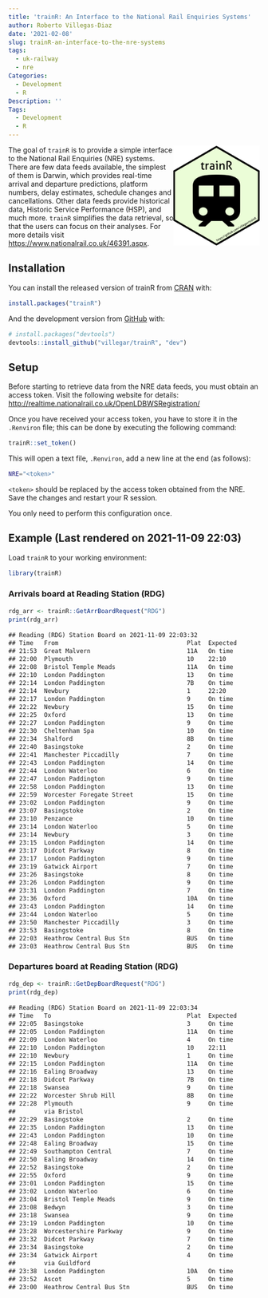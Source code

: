 ```yaml
---
title: 'trainR: An Interface to the National Rail Enquiries Systems'
author: Roberto Villegas-Diaz
date: '2021-02-08'
slug: trainR-an-interface-to-the-nre-systems
tags:
  - uk-railway
  - nre
Categories:
  - Development
  - R
Description: ''
Tags:
  - Development
  - R
---
```


<img src="https://raw.githubusercontent.com/villegar/trainR/main/inst/images/logo.png" alt="logo" align="right" height=200px/>

The goal of `trainR` is to provide a simple interface to the 
National Rail Enquiries (NRE) systems. There are few data feeds 
available, the simplest of them is Darwin, which provides real-time 
arrival and departure predictions, platform numbers, delay estimates, 
schedule changes and cancellations. Other data feeds provide historical 
data, Historic Service Performance (HSP), and much more. `trainR` 
simplifies the data retrieval, so that the users can focus on their 
analyses. For more details visit 
https://www.nationalrail.co.uk/46391.aspx.

## Installation

You can install the released version of trainR from [CRAN](https://CRAN.R-project.org) with:

``` r
install.packages("trainR")
```

And the development version from [GitHub](https://github.com/) with:

``` r
# install.packages("devtools")
devtools::install_github("villegar/trainR", "dev")
```

## Setup
Before starting to retrieve data from the NRE data feeds, you must obtain an access token. 
Visit the following website for details: http://realtime.nationalrail.co.uk/OpenLDBWSRegistration/

Once you have received your access token, you have to store it in the `.Renviron` file; this can be 
done by executing the following command:


```r
trainR::set_token()
```

This will open a text file, `.Renviron`, add a new line at the end (as follows):

```bash
NRE="<token>"
```

`<token>` should be replaced by the access token obtained from the NRE. Save the changes and restart 
your R session.

You only need to perform this configuration once.

## Example (Last rendered on 2021-11-09 22:03)

Load `trainR` to your working environment:

```r
library(trainR)
```

### Arrivals board at Reading Station (RDG)


```r
rdg_arr <- trainR::GetArrBoardRequest("RDG")
print(rdg_arr)
```

```
## Reading (RDG) Station Board on 2021-11-09 22:03:32
## Time   From                                    Plat  Expected
## 21:53  Great Malvern                           11A   On time
## 22:00  Plymouth                                10    22:10
## 22:08  Bristol Temple Meads                    11A   On time
## 22:10  London Paddington                       13    On time
## 22:14  London Paddington                       7B    On time
## 22:14  Newbury                                 1     22:20
## 22:17  London Paddington                       9     On time
## 22:22  Newbury                                 15    On time
## 22:25  Oxford                                  13    On time
## 22:27  London Paddington                       9     On time
## 22:30  Cheltenham Spa                          10    On time
## 22:34  Shalford                                8B    On time
## 22:40  Basingstoke                             2     On time
## 22:41  Manchester Piccadilly                   7     On time
## 22:43  London Paddington                       14    On time
## 22:44  London Waterloo                         6     On time
## 22:47  London Paddington                       9     On time
## 22:58  London Paddington                       13    On time
## 22:59  Worcester Foregate Street               15    On time
## 23:02  London Paddington                       9     On time
## 23:07  Basingstoke                             2     On time
## 23:10  Penzance                                10    On time
## 23:14  London Waterloo                         5     On time
## 23:14  Newbury                                 3     On time
## 23:15  London Paddington                       14    On time
## 23:17  Didcot Parkway                          8     On time
## 23:17  London Paddington                       9     On time
## 23:19  Gatwick Airport                         7     On time
## 23:26  Basingstoke                             8     On time
## 23:26  London Paddington                       9     On time
## 23:31  London Paddington                       7     On time
## 23:36  Oxford                                  10A   On time
## 23:43  London Paddington                       14    On time
## 23:44  London Waterloo                         5     On time
## 23:50  Manchester Piccadilly                   3     On time
## 23:53  Basingstoke                             8     On time
## 22:03  Heathrow Central Bus Stn                BUS   On time
## 23:03  Heathrow Central Bus Stn                BUS   On time
```

### Departures board at Reading Station (RDG)


```r
rdg_dep <- trainR::GetDepBoardRequest("RDG")
print(rdg_dep)
```

```
## Reading (RDG) Station Board on 2021-11-09 22:03:34
## Time   To                                      Plat  Expected
## 22:05  Basingstoke                             3     On time
## 22:05  London Paddington                       11A   On time
## 22:09  London Waterloo                         4     On time
## 22:10  London Paddington                       10    22:11
## 22:10  Newbury                                 1     On time
## 22:15  London Paddington                       11A   On time
## 22:16  Ealing Broadway                         13    On time
## 22:18  Didcot Parkway                          7B    On time
## 22:18  Swansea                                 9     On time
## 22:22  Worcester Shrub Hill                    8B    On time
## 22:28  Plymouth                                9     On time
##        via Bristol                             
## 22:29  Basingstoke                             2     On time
## 22:35  London Paddington                       13    On time
## 22:43  London Paddington                       10    On time
## 22:48  Ealing Broadway                         15    On time
## 22:49  Southampton Central                     7     On time
## 22:50  Ealing Broadway                         14    On time
## 22:52  Basingstoke                             2     On time
## 22:55  Oxford                                  9     On time
## 23:01  London Paddington                       15    On time
## 23:02  London Waterloo                         6     On time
## 23:04  Bristol Temple Meads                    9     On time
## 23:08  Bedwyn                                  3     On time
## 23:18  Swansea                                 9     On time
## 23:19  London Paddington                       10    On time
## 23:28  Worcestershire Parkway                  9     On time
## 23:32  Didcot Parkway                          7     On time
## 23:34  Basingstoke                             2     On time
## 23:34  Gatwick Airport                         4     On time
##        via Guildford                           
## 23:38  London Paddington                       10A   On time
## 23:52  Ascot                                   5     On time
## 23:00  Heathrow Central Bus Stn                BUS   On time
```

